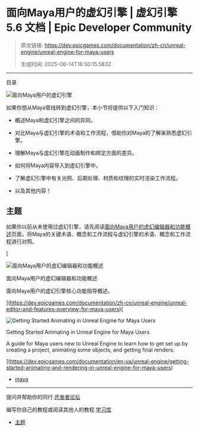 # 面向Maya用户的虚幻引擎 | 虚幻引擎 5.6 文档 | Epic Developer Community

> 原文链接: https://dev.epicgames.com/documentation/zh-cn/unreal-engine/unreal-engine-for-maya-users
> 
> 生成时间: 2025-06-14T18:50:15.583Z

---

目录

![面向Maya用户的虚幻引擎](https://dev.epicgames.com/community/api/documentation/image/12cac186-5cd7-4a21-9662-05d307a6be71?resizing_type=fill&width=1920&height=335)

如果你想从Maya管线转到虚幻引擎，本小节将提供以下入门知识：

-   概述Maya和虚幻引擎之间的异同。
    
-   对比Maya与虚幻引擎的术语和工作流程，借助你对Maya的了解来熟悉虚幻引擎。
    
-   理解Maya与虚幻引擎在动画制作和绑定方面的差异。
    
-   如何将Maya内容导入到虚幻引擎中。
    
-   了解虚幻引擎中有关光照、后期处理、材质和纹理的实时渲染工作流程。
    
-   以及其他内容！
    

## 主题

如果你以前从未使用过虚幻引擎，请先阅读[面向Maya用户的虚幻编辑器和功能概述](https://dev.epicgames.com/documentation/zh-cn/unreal-engine/unreal-editor-and-features-overview-for-maya-users)页面，将Maya的关键术语、概念和工作流程与虚幻引擎的术语、概念和工作流程进行对照。

[

![面向Maya用户的虚幻编辑器和功能概述](https://dev.epicgames.com/community/api/documentation/image/fd3144d7-4721-4d8a-b3b6-f17e0d9d202e?resizing_type=fit&width=640&height=640)

面向Maya用户的虚幻编辑器和功能概述

面向Maya用户的虚幻引擎核心功能指导概述。





](https://dev.epicgames.com/documentation/zh-cn/unreal-engine/unreal-editor-and-features-overview-for-maya-users)[

![Getting Started Animating in Unreal Engine for Maya Users](https://dev.epicgames.com/community/api/documentation/image/8883c717-7d56-45ff-8ad7-3afb56e9ff34?resizing_type=fit&width=640&height=640)

Getting Started Animating in Unreal Engine for Maya Users

A guide for Maya users new to Unreal Engine to learn how to get set up by creating a project, animating some objects, and getting final renders.





](https://dev.epicgames.com/documentation/en-us/unreal-engine/getting-started-animating-and-rendering-in-unreal-engine-for-maya-users)

-   [maya](https://dev.epicgames.com/community/search?query=maya)

* * *

提问并帮助你的同行 [开发者论坛](https://forums.unrealengine.com/categories?tag=unreal-engine)

编写你自己的教程或阅读其他人的教程 [学习库](https://dev.epicgames.com/community/unreal-engine/learning)

-   [主题](/documentation/zh-cn/unreal-engine/unreal-engine-for-maya-users#%E4%B8%BB%E9%A2%98)